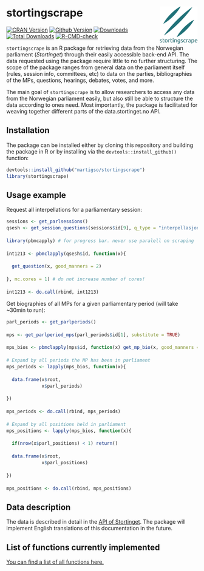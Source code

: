 
# stortingscrape <img src="man/figures/logo.png" align="right" height="100"/>

<!-- badges: start -->

[![CRAN
Version](http://www.r-pkg.org/badges/version/stortingscrape)](https://cran.r-project.org/package=stortingscrape)
[![Github
Version](https://img.shields.io/github/r-package/v/martigso/stortingscrape?color=yellowgreen)](https://github.com/martigso/stortingscrape)
[![Downloads](http://cranlogs.r-pkg.org/badges/stortingscrape)](https://cran.r-project.org/package=stortingscrape)
[![Total
Downloads](http://cranlogs.r-pkg.org/badges/grand-total/stortingscrape?color=orange)](https://cran.r-project.org/package=stortingscrape)
[![R-CMD-check](https://github.com/martigso/stortingscrape/actions/workflows/R-CMD-check.yaml/badge.svg)](https://github.com/martigso/stortingscrape/actions/workflows/R-CMD-check.yaml)
<!-- badges: end -->

`stortingscrape` is an R package for retrieving data from the Norwegian
parliament (*Stortinget*) through their easily accessible back-end API.
The data requested using the package require little to no further
structuring. The scope of the package ranges from general data on the
parliament itself (rules, session info, committees, etc) to data on the
parties, bibliographies of the MPs, questions, hearings, debates, votes,
and more.

The main goal of `stortingscrape` is to allow researchers to access any
data from the Norwegian parliament easily, but also still be able to
structure the data according to ones need. Most importantly, the package
is facilitated for weaving together different parts of the
data.stortinget.no API.

## Installation

The package can be installed either by cloning this repository and
building the package in R or by installing via the
`devtools::install_github()` function:

``` r
devtools::install_github("martigso/stortingscrape")
library(stortingscrape)
```

## Usage example

Request all interpellations for a parliamentary session:

``` r
sessions <- get_parlsessions()
qsesh <- get_session_questions(sessions$id[9], q_type = "interpellasjoner")

library(pbmcapply) # for progress bar. never use paralell on scraping

int1213 <- pbmclapply(qsesh$id, function(x){

  get_question(x, good_manners = 2)

}, mc.cores = 1) # do not increase number of cores!

int1213 <- do.call(rbind, int1213)
```

Get biographies of all MPs for a given parliamentary period (will take
\~30min to run):

``` r
parl_periods <- get_parlperiods()

mps <- get_parlperiod_mps(parl_periods$id[1], substitute = TRUE)

mps_bios <- pbmclapply(mps$id, function(x) get_mp_bio(x, good_manners = 2), mc.cores = 1) # do not increase number of cores!

# Expand by all periods the MP has been in parliament
mps_periods <- lapply(mps_bios, function(x){
  
  data.frame(x$root,
             x$parl_periods)

})

mps_periods <- do.call(rbind, mps_periods)

# Expand by all positions held in parliament
mps_positions <- lapply(mps_bios, function(x){
  
  if(nrow(x$parl_positions) < 1) return()
  
  data.frame(x$root,
             x$parl_positions)
  
})

mps_positions <- do.call(rbind, mps_positions)
```

## Data description

The data is described in detail in the [API of
Stortinget](https://data.stortinget.no/dokumentasjon-og-hjelp/). The
package will implement English translations of this documentation in the
future.

## List of functions currently implemented

[You can find a list of all functions
here.](https://martigso.github.io/stortingscrape/functions.html)
